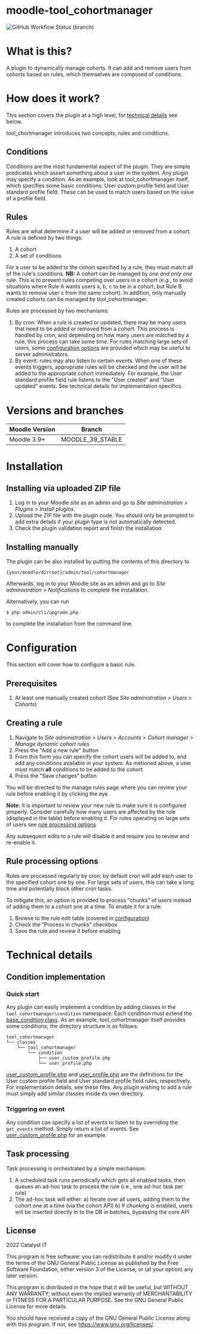 # moodle-tool_cohortmanager

![GitHub Workflow Status (branch)](https://img.shields.io/github/workflow/status/catalyst/moodle-tool_cohortmanager/ci/MOODLE_39_STABLE)

# What is this?

A plugin to dynamically manage cohorts. It can add and remove users from cohorts based on rules, which themselves are composed of conditions.

# How does it work?

This section covers the plugin at a high level, for [technical details](#technical-details) see below.

tool_chortmanager introduces two concepts, rules and conditions.

## Conditions

Conditions are the most fundamental aspect of the plugin. They are simple predicates which assert something about a user in the system. Any plugin may specify a condition. As an example, look at tool_cohortmanager itself, which specifies some basic conditions: User custom profile field and User standard profile field. These can be used to match users based on the value of a profile field.

## Rules

Rules are what determine if a user will be added or removed from a cohort. A rule is defined by two things:

1. A cohort
2. A set of conditions

For a user to be added to the cohort specified by a rule, they must match all of the rule's conditions. **NB:** A cohort can be managed by _one and only one_ rule. This is to prevent rules competing over users in a cohort (e.g., to avoid situations where Rule A wants users a, b, c to be in a cohort, but Rule B wants to remove user c from the same cohort). In addition, only manually created cohorts can be managed by tool_cohortmanager.

Rules are processed by two mechanisms:

1. By cron: When a rule is created or updated, there may be many users that need to be added or removed from a cohort. This process is handled by cron, and depending on how many users are matched by a rule, this process can take some time. For rules matching large sets of users, some [configuration options](#rule-processing-options) are provided which may be useful to server administrators.
2. By event: rules may also listen to certain events. When one of these events triggers, appropriate rules will be checked and the user will be added to the appropriate cohort immediately. For example, the User standard profile field rule listens to the "User created" and "User updated" events. See technical details for implementation specifics.

# Versions and branches

| Moodle Version    |  Branch                | 
|-------------------|------------------------|
| Moodle 3.9+       | MOODLE_39_STABLE       | 

# Installation

## Installing via uploaded ZIP file ##

1. Log in to your Moodle site as an admin and go to _Site administration > Plugins > Install plugins_.
2. Upload the ZIP file with the plugin code. You should only be prompted to add
   extra details if your plugin type is not automatically detected.
3. Check the plugin validation report and finish the installation.

## Installing manually ##

The plugin can be also installed by putting the contents of this directory to

    {your/moodle/dirroot}/admin/tool/cohortmanager

Afterwards, log in to your Moodle site as an admin and go to _Site administration > Notifications_ to complete the installation.

Alternatively, you can run

    $ php admin/cli/upgrade.php

to complete the installation from the command line.

# Configuration

This section will cover how to configure a basic rule.

## Prerequisites
1. At least one manually created cohort (See _Site administration > Users > Cohorts_)

## Creating a rule
1. Navigate to _Site administration > Users > Accounts > Cohort manager > Manage dynamic cohort rules_
2. Press the "Add a new rule" button
3. From this form you can specify the cohort users will be added to, and add any conditions available in your system. As metioned above, a user must match **all** conditions to be added to the cohort
4. Press the "Save changes" button

You will be directed to the manage rules page where you can review your rule before enabling it by clicking the eye.

**Note:** It is important to review your new rule to make sure it is configured properly. Consider carefully how many users are affected by the rule (displayed in the table) before enabling it. For rules operating on large sets of users see [rule processing options](#rule-processing-options)

Any subsequent edits to a rule will disable it and require you to review and re-enable it.

## Rule processing options
Rules are processed regularly by cron; by default cron will add each user to the specified cohort one by one. For large sets of users, this can take a long time and potentially block other cron tasks.

To mitigate this, an option is provided to process "chunks" of users instead of adding them to a cohort one at a time. To enable it for a rule:

1. Browse to the rule edit table (covered in [configuration](#configuration))
2. Check the "Process in chunks" checkbox
3. Save the rule and review it before enabling

# Technical details

## Condition implementation

### Quick start

Any plugin can easily implement a condition by adding classes in the `tool_cohortmanager\condition` namespace. Each condition must extend the [base_condition class](classes/condition_base.php). As an example, tool_cohortmanager itself provides some conditions; the directory structure is as follows:

```
tool_cohortmanager
└── classes
    └── tool_cohortmanager
        └── condition
            ├── user_custom_profile.php
            └── user_profile.php
```

[user_custom_profile.php](classes/tool_cohortmanager/condition/user_custom_profile.php) and [user_profile.php](classes/tool_cohortmanager/condition/user_profile.php) are the definitions for the User custom profile field and User standard profile field rules, respectively. For implementation details, see these files. Any plugin wishing to add a rule must simply add similar classes inside its own directory.

### Triggering on event

Any condition can specify a list of events to listen to by overriding the `get_events` method. Simply return a list of events. See [user_custom_profile.php](classes/tool_cohortmanager/condition/user_custom_profile.php) for an example.

## Task processing
Task processing is orchestrated by a simple mechanism:

1. A scheduled task runs periodically which gets all enabled tasks, then queues an ad-hoc task to process the rule (i.e., one ad-hoc task per rule)
2. The ad-hoc task will either:
    a) Iterate over all users, adding them to the cohort one at a time (via the cohort API)
    b) If chunking is enabled, users will be inserted directly in to the DB in batches, bypassing the core API

## License ##

2022 Catalyst IT

This program is free software: you can redistribute it and/or modify it under
the terms of the GNU General Public License as published by the Free Software
Foundation, either version 3 of the License, or (at your option) any later
version.

This program is distributed in the hope that it will be useful, but WITHOUT ANY
WARRANTY; without even the implied warranty of MERCHANTABILITY or FITNESS FOR A
PARTICULAR PURPOSE.  See the GNU General Public License for more details.

You should have received a copy of the GNU General Public License along with
this program.  If not, see <https://www.gnu.org/licenses/>.
